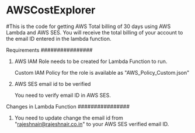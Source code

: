 # AWSCostExplorer

#This is the code for getting AWS Total billing of 30 days using AWS Lambda and AWS SES. You will receive the total billing of your account to the email ID entered in the lambda function.

Requirements
################


1. AWS IAM Role needs to be created for Lambda Function to run.

    Custom IAM Policy for the role is available as "AWS_Policy_Custom.json"

2. AWS SES email id to be verified

    You need to verify email ID in AWS SES.


Changes in Lambda Function
################

1. You need to update change the email id from "rajeshnair@rajeshnair.co.in" to your AWS SES verified email ID.

